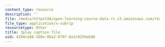 ```yaml
---
content_type: resource
description: ''
file: /media/https%3A/open-learning-course-data-rc.s3.amazonaws.com/res-6-007-signals-and-systems-spring-2011/4194ce80260e0ba207978a1c0256eb86_jGk3w1b7UXQ.srt
file_type: application/x-subrip
resourcetype: Other
title: 3play caption file
uid: 4194ce80-260e-0ba2-0797-8a1c0256eb86
---
```

